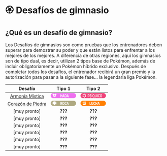 # 🏵️ Desafíos de gimnasio

## ¿Qué es un desafío de gimnasio?

Los Desafíos de gimnasios son como pruebas que los entrenadores deben superar para demostrar su poder y que están listos para enfrentar a los mejores de los mejores. A diferencia de otras regiones, aquí los gimnasios son de tipo dual, es decir, utilizan 2 tipos base de Pokémon, además de incluir obligatoriamente un Pokémon híbrido exclusivo. Después de completar todos los desafíos, el entrenador recibirá un gran premio y la autorización para pasar a la siguiente fase... la legendaria liga Pokémon.

| Desafío | Tipo 1 | Tipo 2 |
|:-------:|:------:|:------:|
| [Armonía Mística]() | ![Tipo Hada](../images/pokemon/tipos/tipo_hada.png) | ![Tipo Psiquico](../images/pokemon/tipos/tipo_psiquico.png) |
| [Corazón de Piedra]() | ![Tipo Roca](../images/pokemon/tipos/tipo_roca.png) | ![Tipo Lucha](../images/pokemon/tipos/tipo_lucha.png) |
| [muy pronto] | **???** | **???** |
| [muy pronto] | **???** | **???** |
| [muy pronto] | **???** | **???** |
| [muy pronto] | **???** | **???** |
| [muy pronto] | **???** | **???** |
| [muy pronto] | **???** | **???** |
